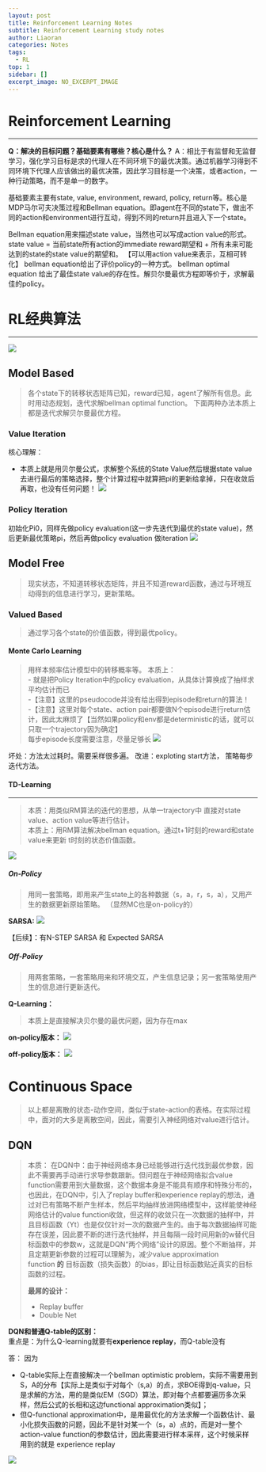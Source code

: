 ```yaml
---
layout: post
title: Reinforcement Learning Notes
subtitle: Reinforcement Learning study notes
author: Liaoran
categories: Notes
tags:
  - RL
top: 1
sidebar: []
excerpt_image: NO_EXCERPT_IMAGE
---
```


# Reinforcement Learning
***

**Q：解决的目标问题？基础要素有哪些？核心是什么？**
A：相比于有监督和无监督学习，强化学习目标是求的代理人在不同环境下的最优决策。通过机器学习得到不同环境下代理人应该做出的最优决策，因此学习目标是一个决策，或者action，一种行动策略，而不是单一的数字。

基础要素主要有state, value, environment, reward, policy, return等。核心是MDP马尔可夫决策过程和Bellman equation。即agent在不同的state下，做出不同的action和environment进行互动，得到不同的return并且进入下一个state。

Bellman equation用来描述state value，当然也可以写成action value的形式。
state value = 当前state所有action的immediate reward期望和 + 所有未来可能达到的state的state value的期望和。  【可以用action value来表示，互相可转化】
bellman equation给出了评价policy的一种方式。
bellman optimal equation 给出了最佳state value的存在性。解贝尔曼最优方程即等价于，求解最佳的policy。

# RL经典算法
***
![](assets/images/blog-img/2023-11-26-Reinforcement-Learning-Notes/image-20231126222441221.png)


## Model Based
> 各个state下的转移状态矩阵已知，reward已知，agent了解所有信息。此时用动态规划，迭代求解bellman optimal function。
> 下面两种办法本质上都是迭代求解贝尔曼最优方程。
### Value Iteration
核心理解：
- 本质上就是用贝尔曼公式，求解整个系统的State Value然后根据state value去进行最后的策略选择，整个计算过程中就算把pi的更新给拿掉，只在收敛后再取，也没有任何问题！
![](assets/images/blog-img/2023-11-26-Reinforcement-Learning-Notes/image-20231126223454823.png)

### Policy Iteration
初始化Pi0，同样先做policy evaluation(这一步先迭代到最优的state value)，然后更新最优策略pi，然后再做policy evaluation 做iteration
![](assets/images/blog-img/2023-11-26-Reinforcement-Learning-Notes/image-20231126223506754.png)

## Model Free
> 现实状态，不知道转移状态矩阵，并且不知道reward函数，通过与环境互动得到的信息进行学习，更新策略。 

### Valued Based
> 通过学习各个state的价值函数，得到最优policy。

#### Monte Carlo Learning
> 用样本频率估计模型中的转移概率等。
> 本质上：  
	- 就是把Policy Iteration中的policy evaluation，从具体计算换成了抽样求平均估计而已  
	-【注意】这里的pseudocode并没有给出得到episode和return的算法！  
	-【注意】这里对每个state、action pair都要做N个episode进行return估计，因此太麻烦了【当然如果policy和env都是deterministic的话，就可以只取一个trajectory因为确定】  
	每步episode长度需要注意，尽量足够长
![](assets/images/blog-img/2023-11-26-Reinforcement-Learning-Notes/image-20231126223847002.png)

坏处：方法太过耗时。需要采样很多遍。
改进：exploting start方法， 策略每步迭代方法。

#### TD-Learning
***
>  本质：用类似RM算法的迭代的思想，从单一trajectory中 直接对state value、action value等进行估计。  
>  本质上：用RM算法解决bellman equation。通过t+1时刻的reward和state value来更新 t时刻的状态价值函数。

![](assets/images/blog-img/2023-11-26-Reinforcement-Learning-Notes/image-20231126224845091.png)


##### On-Policy
> 用同一套策略，即用来产生state上的各种数据（s，a，r，s，a），又用产生的数据更新原始策略。
> （显然MC也是on-policy的）

**SARSA:**
![](assets/images/blog-img/2023-11-26-Reinforcement-Learning-Notes/image-20231126225122263.png)

【后续】：有N-STEP SARSA 和 Expected SARSA

##### Off-Policy
> 用两套策略，一套策略用来和环境交互，产生信息记录；另一套策略使用产生的信息进行更新迭代。

**Q-Learning：**
>  本质上是直接解决贝尔曼的最优问题，因为存在max

**on-policy版本：**
![](assets/images/blog-img/2023-11-26-Reinforcement-Learning-Notes/image-20231126225532649.png)

**off-policy版本：**
![](assets/images/blog-img/2023-11-26-Reinforcement-Learning-Notes/image-20231126225542502.png)



# Continuous Space
>  以上都是离散的状态-动作空间，类似于state-action的表格。在实际过程中，面对的大多是离散空间，因此，需要引入神经网络对value进行估计。


## DQN
>  本质：
>  在DQN中：由于神经网络本身已经能够进行迭代找到最优参数，因此不需要再手动进行求导参数跟新。但问题在于神经网络拟合value function需要用到大量数据，这个数据本身是不能具有顺序和特殊分布的，也因此，在DQN中，引入了replay buffer和experience replay的想法，通过对已有策略不断产生样本，然后平均抽样放进网络模型中，这样能使神经网络估计的value function收敛，但这样的收敛只在一次数据的抽样中，并且目标函数（Yt）也是仅仅针对一次的数据产生的。由于每次数据抽样可能存在误差，因此要不断的进行迭代抽样，并且每隔一段时间用新的w替代目标函数中的参数w，这就是DQN“两个网络”设计的原因。整个不断抽样，并且定期更新参数的过程可以理解为，减少value approximation function **的** 目标函数（损失函数）的bias，即让目标函数贴近真实的目标函数的过程。
>  
>  **最屌的设计：**
> 	 - Replay buffer
> 	 - Double Net

**DQN和普通Q-table的区别：**  
重点是：为什么Q-learning就要有**experience replay**，而Q-table没有

答： 因为  
- Q-table实际上在直接解决一个bellman optimistic problem，实际不需要用到S，A的分布【实际上是类似于对每个（s,a）的点，求BOE得到q-value，只是求解的方法，用的是类似EM（SGD）算法，即对每个点都要遍历多次采样，然后公式的长相和这边functional approximation类似】；  
- 但Q-functional approximation中，是用最优化的方法求解一个函数估计、最小化损失函数的问题，因此不是针对某一个（s，a）点的，而是对一整个action-value function的参数估计，因此需要进行样本采样，这个时候采样 用到的就是 experience replay

![](assets/images/blog-img/2023-11-26-Reinforcement-Learning-Notes/image-20231126233134971.png)


